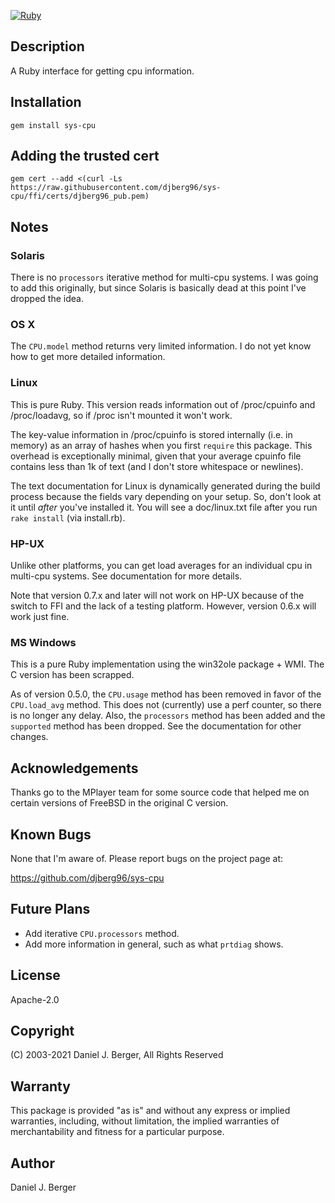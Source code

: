 [![Ruby](https://github.com/djberg96/sys-cpu/actions/workflows/ruby.yml/badge.svg)](https://github.com/djberg96/sys-cpu/actions/workflows/ruby.yml)

## Description
A Ruby interface for getting cpu information.

## Installation
`gem install sys-cpu`

## Adding the trusted cert
`gem cert --add <(curl -Ls https://raw.githubusercontent.com/djberg96/sys-cpu/ffi/certs/djberg96_pub.pem)`

## Notes
### Solaris
There is no `processors` iterative method for multi-cpu systems. I was going to
add this originally, but since Solaris is basically dead at this point I've
dropped the idea.
   
### OS X
The `CPU.model` method returns very limited information. I do not yet know
how to get more detailed information.

### Linux
This is pure Ruby. This version reads information out of /proc/cpuinfo and
/proc/loadavg, so if /proc isn't mounted it won't work.

The key-value information in /proc/cpuinfo is stored internally (i.e. in
memory) as an array of hashes when you first `require` this package. This
overhead is exceptionally minimal, given that your average cpuinfo file
contains less than 1k of text (and I don't store whitespace or newlines).

The text documentation for Linux is dynamically generated during the
build process because the fields vary depending on your setup. So, don't
look at it until *after* you've installed it. You will see a doc/linux.txt
file after you run `rake install` (via install.rb).

### HP-UX
Unlike other platforms, you can get load averages for an individual cpu in
multi-cpu systems. See documentation for more details.

Note that version 0.7.x and later will not work on HP-UX because of the
switch to FFI and the lack of a testing platform. However, version 0.6.x
will work just fine.

### MS Windows
This is a pure Ruby implementation using the win32ole package + WMI. The C
version has been scrapped. 

As of version 0.5.0, the `CPU.usage` method has been removed in favor of the
`CPU.load_avg` method. This does not (currently) use a perf counter, so there
is no longer any delay. Also, the `processors` method has been added and the
`supported` method has been dropped. See the documentation for other changes.
   
## Acknowledgements
Thanks go to the MPlayer team for some source code that helped me on
certain versions of FreeBSD in the original C version.

## Known Bugs
None that I'm aware of. Please report bugs on the project page at:

https://github.com/djberg96/sys-cpu

## Future Plans
* Add iterative `CPU.processors` method.
* Add more information in general, such as what `prtdiag` shows.

## License
Apache-2.0

## Copyright
(C) 2003-2021 Daniel J. Berger, All Rights Reserved

## Warranty
This package is provided "as is" and without any express or
implied warranties, including, without limitation, the implied
warranties of merchantability and fitness for a particular purpose.

## Author
Daniel J. Berger
